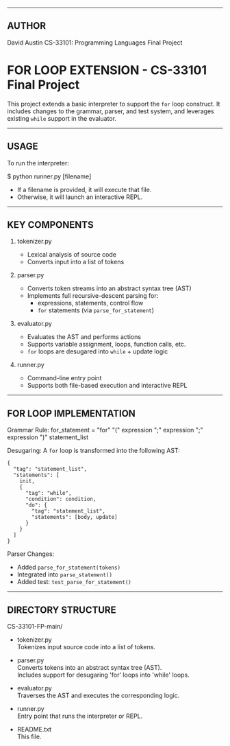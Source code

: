 ------------------------
AUTHOR
------------------------

David Austin
CS-33101: Programming Languages
Final Project

FOR LOOP EXTENSION - CS-33101 Final Project
===========================================

This project extends a basic interpreter to support the `for` loop construct. 
It includes changes to the grammar, parser, and test system, and leverages 
existing `while` support in the evaluator.

------------------------
USAGE
------------------------

To run the interpreter:

  $ python runner.py [filename]

- If a filename is provided, it will execute that file.
- Otherwise, it will launch an interactive REPL.

------------------------
KEY COMPONENTS
------------------------

1. tokenizer.py
   - Lexical analysis of source code
   - Converts input into a list of tokens

2. parser.py
   - Converts token streams into an abstract syntax tree (AST)
   - Implements full recursive-descent parsing for:
     - expressions, statements, control flow
     - `for` statements (via `parse_for_statement`)

3. evaluator.py
   - Evaluates the AST and performs actions
   - Supports variable assignment, loops, function calls, etc.
   - `for` loops are desugared into `while` + update logic

4. runner.py
   - Command-line entry point
   - Supports both file-based execution and interactive REPL

------------------------
FOR LOOP IMPLEMENTATION
------------------------

Grammar Rule:
  for_statement = "for" "(" expression ";" expression ";" expression ")" statement_list

Desugaring:
  A `for` loop is transformed into the following AST:

    {
      "tag": "statement_list",
      "statements": [
        init,
        {
          "tag": "while",
          "condition": condition,
          "do": {
            "tag": "statement_list",
            "statements": [body, update]
          }
        }
      ]
    }

Parser Changes:
- Added `parse_for_statement(tokens)`
- Integrated into `parse_statement()`
- Added test: `test_parse_for_statement()`

------------------------
DIRECTORY STRUCTURE
------------------------

CS-33101-FP-main/
- tokenizer.py  
  Tokenizes input source code into a list of tokens.

- parser.py  
  Converts tokens into an abstract syntax tree (AST).  
  Includes support for desugaring 'for' loops into 'while' loops.

- evaluator.py  
  Traverses the AST and executes the corresponding logic.

- runner.py  
  Entry point that runs the interpreter or REPL.

- README.txt  
  This file.

